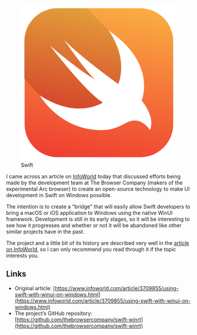 <figure><img decoding="async" src="swift-icon.png" alt="Swift" style="aspect-ratio:1;width:440px;height:auto"><figcaption>Swift</figcaption></figure>

I came across an article on [InfoWorld](https://www.infoworld.com) today that discussed efforts being made by the development team at The Browser Company (makers of the experimental Arc browser) to create an open-source technology to make UI development in Swift on Windows possible.

The intention is to create a “bridge” that will easily allow Swift developers to bring a macOS or iOS application to Windows using the native WinUI framework. Development is still in its early stages, so it will be interesting to see how it progresses and whether or not it will be abandoned like other similar projects have in the past.

The project and a little bit of its history are described very well in the [article on InfoWorld](https://www.infoworld.com/article/3709855/using-swift-with-winui-on-windows.html), so I can only recommend you read through it if the topic interests you.

Links
-----

-   Original article: [https://www.infoworld.com/article/3709855/using-swift-with-winui-on-windows.html](https://www.infoworld.com/article/3709855/using-swift-with-winui-on-windows.html)
-   The project’s GitHub repository: [https://github.com/thebrowsercompany/swift-winrt](https://github.com/thebrowsercompany/swift-winrt)